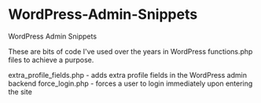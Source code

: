 # WordPress-Admin-Snippets
WordPress Admin Snippets

These are bits of code I've used over the years in WordPress functions.php files to achieve
a purpose.

extra_profile_fields.php - adds extra profile fields in the WordPress admin backend
force_login.php - forces a user to login immediately upon entering the site
